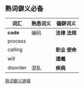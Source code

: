 ## 熟词僻义必备

词汇 | 熟悉词义 | 偏僻词义
--- | --- | ---
**code** | 编码 | **法律** **法规**
process | |
calling | | **职业** **使命**
will | | **遗嘱** 
disorder | 混乱 | **疾病**

[熟词僻义链接](https://yz.chsi.com.cn/kyzx/en/201910/20191023/1837210314.html)